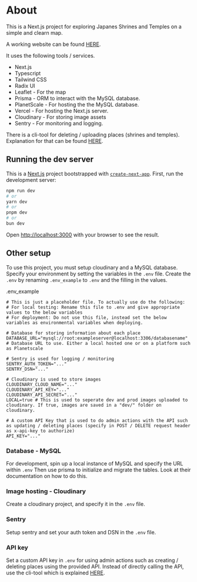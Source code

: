 # About

This is a Next.js project for exploring Japanes Shrines and Temples on a simple and clearn map.

A working website can be found <a href="https://nipponshrines.com/" target="_blank">HERE</a>.

It uses the following tools / services.

-   Next.js
-   Typescript
-   Tailwind CSS
-   Radix UI
-   Leaflet - For the map
-   Prisma - ORM to interact with the MySQL database.
-   PlanetScale - For hosting the the MySQL database.
-   Vercel - For hosting the Next.js server.
-   Cloudinary - For storing image assets
-   Sentry - For monitoring and logging.

There is a cli-tool for deleting / uploading places (shrines and temples).
Explanation for that can be found [HERE](cli-tool/README.md).

## Running the dev server

This is a [Next.js](https://nextjs.org/) project bootstrapped with [`create-next-app`](https://github.com/vercel/next.js/tree/canary/packages/create-next-app).
First, run the development server:

```bash
npm run dev
# or
yarn dev
# or
pnpm dev
# or
bun dev
```

Open [http://localhost:3000](http://localhost:3000) with your browser to see the result.

## Other setup

To use this project, you must setup cloudinary and a MySQL database.
Specify your environment by setting the variables in the `.env` file.
Create the `.env` by renaming `.env_example` to `.env` and the filling in the values.

.env_example

```
# This is just a placeholder file. To actually use do the following:
# For local testing: Rename this file to .env and give appropriate values to the below variables
# For deployment: Do not use this file, instead set the below variables as environmental variables when deploying.

# Database for storing information about each place
DATABASE_URL="mysql://root:exampleserver@localhost:3306/databasename" # Database URL to use. Either a local hosted one or on a platform such as Planetscale

# Sentry is used for logging / monitoring
SENTRY_AUTH_TOKEN="..."
SENTRY_DSN="..."

# Cloudinary is used to store images
CLOUDINARY_CLOUD_NAME="..."
CLOUDINARY_API_KEY="..."
CLOUDINARY_API_SECRET="..."
LOCAL=true # This is used to seperate dev and prod images uploaded to cloudinary. If true, images are saved in a "dev/" folder on cloudinary.

# A custom API Key that is used to do admin actions with the API such as updating / deleting places (specify in POST / DELETE request header as x-api-key to authorize)
API_KEY="..."

```

### Database - MySQL

For development, spin up a local instance of MySQL and specify the URL within `.env`
Then use prisma to initialize and migrate the tables.
Look at their documentation on how to do this.

### Image hosting - Cloudinary

Create a cloudinary project, and specify it in the `.env` file.

### Sentry

Setup sentry and set your auth token and DSN in the `.env` file.

### API key

Set a custom API key in `.env` for using admin actions such as creating / deleting places using the provided API.
Instead of directly calling the API, use the cli-tool which is explained [HERE](cli-tool/README.md).
